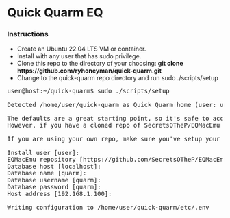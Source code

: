 # Quick Quarm EQ
<h3>Instructions</h3>
<ul>
  <li>Create an Ubuntu 22.04 LTS VM or container.
  <li>Install with any user that has sudo privilege.
  <li>Clone this repo to the directory of your choosing: <b>git clone https://github.com/ryhoneyman/quick-quarm.git</b>
  <li>Change to the quick-quarm repo directory and run sudo ./scripts/setup
</ul>

<pre>
user@host:~/quick-quarm$ sudo ./scripts/setup

Detected /home/user/quick-quarm as Quick Quarm home (user: user)

The defaults are a great starting point, so it's safe to accept them as is to get up and running.
However, if you have a cloned repo of SecretsOTheP/EQMacEmu that you are using for development, feel free to use that instead.

If you are using your own repo, make sure you've setup your git SSH key, and git username/email BEFORE continuing.

Install user [user]:
EQMacEmu repository [https://github.com/SecretsOTheP/EQMacEmu.git]:
Database host [localhost]:
Database name [quarm]:
Database username [quarm]:
Database password [quarm]:
Host address [192.168.1.100]:

Writing configuration to /home/user/quick-quarm/etc/.env
</pre>
